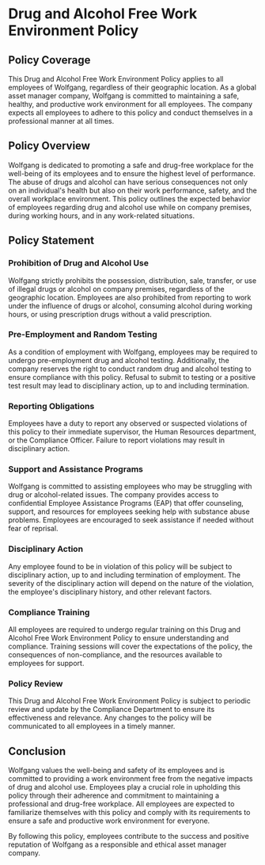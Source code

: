 # Drug and Alcohol Free Work Environment Policy

## Policy Coverage

This Drug and Alcohol Free Work Environment Policy applies to all employees of Wolfgang, regardless of their geographic location. As a global asset manager company, Wolfgang is committed to maintaining a safe, healthy, and productive work environment for all employees. The company expects all employees to adhere to this policy and conduct themselves in a professional manner at all times.

## Policy Overview

Wolfgang is dedicated to promoting a safe and drug-free workplace for the well-being of its employees and to ensure the highest level of performance. The abuse of drugs and alcohol can have serious consequences not only on an individual's health but also on their work performance, safety, and the overall workplace environment. This policy outlines the expected behavior of employees regarding drug and alcohol use while on company premises, during working hours, and in any work-related situations.

## Policy Statement

### Prohibition of Drug and Alcohol Use

Wolfgang strictly prohibits the possession, distribution, sale, transfer, or use of illegal drugs or alcohol on company premises, regardless of the geographic location. Employees are also prohibited from reporting to work under the influence of drugs or alcohol, consuming alcohol during working hours, or using prescription drugs without a valid prescription.

### Pre-Employment and Random Testing

As a condition of employment with Wolfgang, employees may be required to undergo pre-employment drug and alcohol testing. Additionally, the company reserves the right to conduct random drug and alcohol testing to ensure compliance with this policy. Refusal to submit to testing or a positive test result may lead to disciplinary action, up to and including termination.

### Reporting Obligations

Employees have a duty to report any observed or suspected violations of this policy to their immediate supervisor, the Human Resources department, or the Compliance Officer. Failure to report violations may result in disciplinary action.

### Support and Assistance Programs

Wolfgang is committed to assisting employees who may be struggling with drug or alcohol-related issues. The company provides access to confidential Employee Assistance Programs (EAP) that offer counseling, support, and resources for employees seeking help with substance abuse problems. Employees are encouraged to seek assistance if needed without fear of reprisal.

### Disciplinary Action

Any employee found to be in violation of this policy will be subject to disciplinary action, up to and including termination of employment. The severity of the disciplinary action will depend on the nature of the violation, the employee's disciplinary history, and other relevant factors.

### Compliance Training

All employees are required to undergo regular training on this Drug and Alcohol Free Work Environment Policy to ensure understanding and compliance. Training sessions will cover the expectations of the policy, the consequences of non-compliance, and the resources available to employees for support.

### Policy Review

This Drug and Alcohol Free Work Environment Policy is subject to periodic review and update by the Compliance Department to ensure its effectiveness and relevance. Any changes to the policy will be communicated to all employees in a timely manner.

## Conclusion

Wolfgang values the well-being and safety of its employees and is committed to providing a work environment free from the negative impacts of drug and alcohol use. Employees play a crucial role in upholding this policy through their adherence and commitment to maintaining a professional and drug-free workplace. All employees are expected to familiarize themselves with this policy and comply with its requirements to ensure a safe and productive work environment for everyone.

By following this policy, employees contribute to the success and positive reputation of Wolfgang as a responsible and ethical asset manager company.